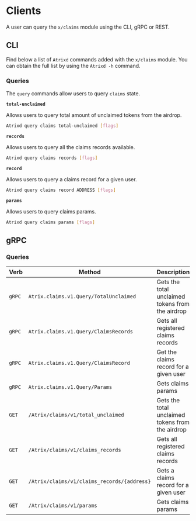 <!--
order: 7
-->

# Clients

A user can query the `x/claims` module using the CLI, gRPC or REST.

## CLI

Find below a list of `Atrixd` commands added with the `x/claims` module. You can obtain the full list by using the `Atrixd -h` command.

### Queries

The `query` commands allow users to query `claims` state.

**`total-unclaimed`**

Allows users to query total amount of unclaimed tokens from the airdrop.

```bash
Atrixd query claims total-unclaimed [flags]
```

**`records`**

Allows users to query all the claims records available.

```bash
Atrixd query claims records [flags]
```

**`record`**

Allows users to query a claims record for a given user.

```bash
Atrixd query claims record ADDRESS [flags]
```

**`params`**

Allows users to query claims params.

```bash
Atrixd query claims params [flags]
```

## gRPC

### Queries

| Verb   | Method                                     | Description                                      |
|--------|--------------------------------------------|--------------------------------------------------|
| `gRPC` | `Atrix.claims.v1.Query/TotalUnclaimed`     | Gets the total unclaimed tokens from the airdrop |
| `gRPC` | `Atrix.claims.v1.Query/ClaimsRecords`      | Gets all registered claims records               |
| `gRPC` | `Atrix.claims.v1.Query/ClaimsRecord`       | Get the claims record for a given user            |
| `gRPC` | `Atrix.claims.v1.Query/Params`             | Gets claims params                               |
| `GET`  | `/Atrix/claims/v1/total_unclaimed`         | Gets the total unclaimed tokens from the airdrop |
| `GET`  | `/Atrix/claims/v1/claims_records`          | Gets all registered claims records               |
| `GET`  | `/Atrix/claims/v1/claims_records/{address}` | Gets a claims record for a given user            |
| `GET`  | `/Atrix/claims/v1/params`                  | Gets claims params                               |
